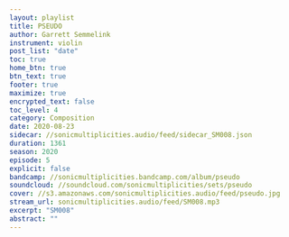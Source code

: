 ```yaml
---
layout: playlist
title: PSEUDO
author: Garrett Semmelink
instrument: violin
post_list: "date"
toc: true
home_btn: true
btn_text: true
footer: true
maximize: true
encrypted_text: false
toc_level: 4
category: Composition
date: 2020-08-23
sidecar: //sonicmultiplicities.audio/feed/sidecar_SM008.json
duration: 1361
season: 2020
episode: 5
explicit: false
bandcamp: //sonicmultiplicities.bandcamp.com/album/pseudo
soundcloud: //soundcloud.com/sonicmultiplicities/sets/pseudo
cover: //s3.amazonaws.com/sonicmultiplicities.audio/feed/pseudo.jpg
stream_url: sonicmultiplicities.audio/feed/SM008.mp3
excerpt: "SM008"
abstract: ""
---
```

